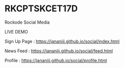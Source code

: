 # RKCPTSKCET17D
Rockode Social Media

LIVE DEMO 

Sign Up Page : https://jananiii.github.io/social/index.html

News Feed : https://jananiii.github.io/social/feed.html

Profile : https://jananiii.github.io/social/profile.html
